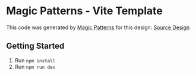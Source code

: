 # Magic Patterns - Vite Template

This code was generated by [Magic Patterns](https://magicpatterns.com) for this design: [Source Design](https://www.magicpatterns.com/c/xhmkayins7lmdexgktqqvd)

## Getting Started

1. Run `npm install`
2. Run `npm run dev`
